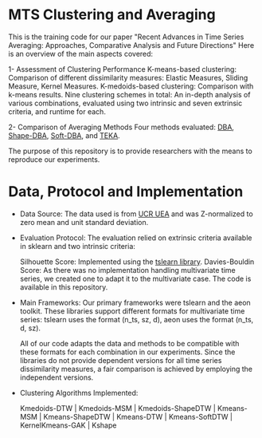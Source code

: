 # MTS Clustering and Averaging
This is the training code for our paper "Recent Advances in Time Series Averaging: Approaches, Comparative Analysis and Future Directions"
Here is an overview of the main aspects covered:

1- Assessment of Clustering Performance
    K-means-based clustering: Comparison of different dissimilarity measures: Elastic Measures, Sliding Measure, Kernel Measures.
    K-medoids-based clustering: Comparison with k-means results.
    Nine clustering schemes in total: An in-depth analysis of various combinations, evaluated using two intrinsic and seven extrinsic criteria, and runtime for each. 


2- Comparison of Averaging Methods
Four methods evaluated:
[DBA](https://tslearn.readthedocs.io/en/stable/gen_modules/barycenters/tslearn.barycenters.dtw_barycenter_averaging.html#tslearn.barycenters.dtw_barycenter_averaging), [Shape-DBA](https://github.com/MSD-IRIMAS/ShapeDBA), [Soft-DBA](https://tslearn.readthedocs.io/en/stable/gen_modules/barycenters/tslearn.barycenters.softdtw_barycenter.html#tslearn.barycenters.softdtw_barycenter), and [TEKA](https://github.com/pfmarteau/py-TEKA/blob/main/README.md).

The purpose of this repository is to provide researchers with the means to reproduce our experiments.

# Data, Protocol and Implementation
- Data Source: The data used is from [UCR UEA](https://www.timeseriesclassification.com/dataset.php) and was Z-normalized to zero mean and unit standard deviation.
- Evaluation Protocol: The evaluation relied on extrinsic criteria available in sklearn and two intrinsic criteria:

    Silhouette Score: Implemented using the [tslearn library](https://tslearn.readthedocs.io/en/latest/gen_modules/clustering/tslearn.clustering.silhouette_score.html).
    Davies-Bouldin Score: As there was no implementation handling multivariate time series, we created one to adapt it to the multivariate case. The code is available in this repository.
- Main Frameworks: Our primary frameworks were tslearn and the aeon toolkit. These libraries support different formats for multivariate time series: tslearn uses the format (n_ts, sz, d), aeon uses the format (n_ts, d, sz).

  All of our code adapts the data and methods to be compatible with these formats for each combination in our experiments.
  Since the libraries do not provide dependent versions for all time series dissimilarity measures, a fair comparison is achieved by employing the independent versions.
- Clustering Algorithms Implemented:
  
   Kmedoids-DTW |
   Kmedoids-MSM |
   Kmedoids-ShapeDTW |
   Kmeans-MSM | 
   Kmeans-ShapeDTW |
   Kmeans-DTW |
   Kmeans-SoftDTW |
   KernelKmeans-GAK |
   Kshape




